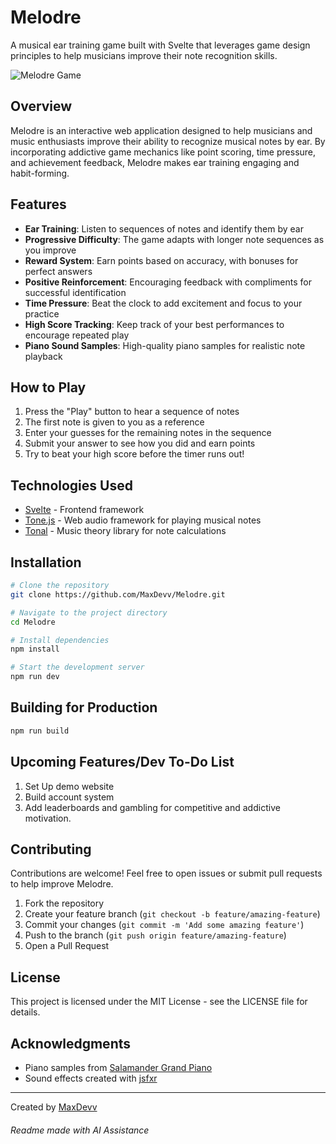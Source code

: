 # Melodre

A musical ear training game built with Svelte that leverages game design principles to help musicians improve their note recognition skills.

![Melodre Game](https://github.com/MaxDevv/Melodre/assets/your-username/melodre-screenshot.png)

## Overview

Melodre is an interactive web application designed to help musicians and music enthusiasts improve their ability to recognize musical notes by ear. By incorporating addictive game mechanics like point scoring, time pressure, and achievement feedback, Melodre makes ear training engaging and habit-forming.

## Features

- **Ear Training**: Listen to sequences of notes and identify them by ear
- **Progressive Difficulty**: The game adapts with longer note sequences as you improve
- **Reward System**: Earn points based on accuracy, with bonuses for perfect answers
- **Positive Reinforcement**: Encouraging feedback with compliments for successful identification
- **Time Pressure**: Beat the clock to add excitement and focus to your practice
- **High Score Tracking**: Keep track of your best performances to encourage repeated play
- **Piano Sound Samples**: High-quality piano samples for realistic note playback

## How to Play

1. Press the "Play" button to hear a sequence of notes
2. The first note is given to you as a reference
3. Enter your guesses for the remaining notes in the sequence
4. Submit your answer to see how you did and earn points
5. Try to beat your high score before the timer runs out!

## Technologies Used

- [Svelte](https://svelte.dev/) - Frontend framework
- [Tone.js](https://tonejs.github.io/) - Web audio framework for playing musical notes
- [Tonal](https://github.com/tonaljs/tonal) - Music theory library for note calculations

## Installation

```bash
# Clone the repository
git clone https://github.com/MaxDevv/Melodre.git

# Navigate to the project directory
cd Melodre

# Install dependencies
npm install

# Start the development server
npm run dev
```

## Building for Production

```bash
npm run build
```
## Upcoming Features/Dev To-Do List
1. Set Up demo website
2. Build account system
3. Add leaderboards and gambling for competitive and addictive motivation.
## Contributing

Contributions are welcome! Feel free to open issues or submit pull requests to help improve Melodre.

1. Fork the repository
2. Create your feature branch (`git checkout -b feature/amazing-feature`)
3. Commit your changes (`git commit -m 'Add some amazing feature'`)
4. Push to the branch (`git push origin feature/amazing-feature`)
5. Open a Pull Request

## License

This project is licensed under the MIT License - see the LICENSE file for details.

## Acknowledgments

- Piano samples from [Salamander Grand Piano](https://freepats.zenvoid.org/Piano/acoustic-grand-piano.html)
- Sound effects created with [jsfxr](https://sfxr.me/)

---

Created by [MaxDevv](https://github.com/MaxDevv)

###### *Readme made with AI Assistance*